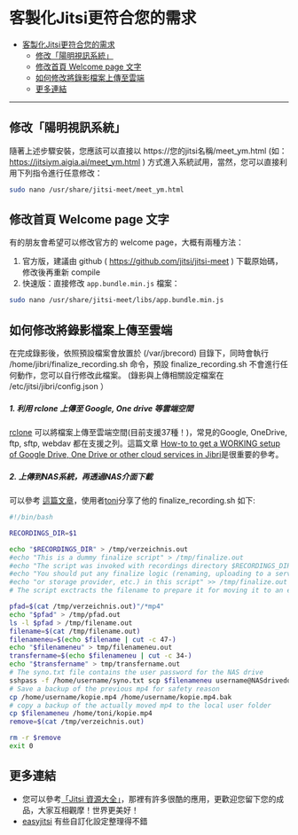 # 客製化Jitsi更符合您的需求

- [客製化Jitsi更符合您的需求](#客製化Jitsi更符合您的需求)
    - [修改「陽明視訊系統」](#修改「陽明視訊系統」)
    - [修改首頁 Welcome page 文字](#修改首頁-welcome-page-文字)
    - [如何修改將錄影檔案上傳至雲端](#如何修改將錄影檔案上傳至雲端)
    - [更多連結](#更多連結)

---

## 修改「陽明視訊系統」
隨著上述步驟安裝，您應該可以直接以 https://您的jitsi名稱/meet_ym.html (如：https://jitsiym.aigia.ai/meet_ym.html ) 方式進入系統試用，當然，您可以直接利用下列指令進行任意修改：
```bash
sudo nano /usr/share/jitsi-meet/meet_ym.html
```

## 修改首頁 Welcome page 文字

有的朋友會希望可以修改官方的 welcome page，大概有兩種方法：  
1. 官方版，建議由 github ( https://github.com/jitsi/jitsi-meet ) 下載原始碼，修改後再重新 compile
2. 快速版：直接修改 ```app.bundle.min.js``` 檔案：  
```bash
sudo nano /usr/share/jitsi-meet/libs/app.bundle.min.js
```

## 如何修改將錄影檔案上傳至雲端
在完成錄影後，依照預設檔案會放置於 (/var/jbrecord) 目錄下，同時會執行 /home/jibri/finalize_recording.sh 命令，預設 finalize_recording.sh 不會進行任何動作，您可以自行修改此檔案。 (錄影與上傳相關設定檔案在 /etc/jitsi/jibri/config.json ）  

##### 1. 利用 rclone 上傳至 Google, One drive 等雲端空間
[rclone](https://rclone.org/docs/) 可以將檔案上傳至雲端空間(目前支援37種！)，常見的Google, OneDrive, ftp, sftp, webdav 都在支援之列。這篇文章 [How-to to get a WORKING setup of Google Drive, One Drive or other cloud services in Jibri](https://community.jitsi.org/t/how-to-to-get-a-working-setup-of-google-drive-one-drive-or-other-cloud-services-in-jibri-my-comprehensive-tutorial-for-the-beginner/42228)是很重要的參考。

##### 2. 上傳到NAS系統，再透過NAS介面下載
可以參考 [這篇文章](https://community.jitsi.org/t/how-do-you-use-finalize-recordings-sh/28034/2)，使用者[toni](https://community.jitsi.org/u/toni)分享了他的 finalize_recording.sh 如下:  

```bash
#!/bin/bash

RECORDINGS_DIR=$1

echo "$RECORDINGS_DIR" > /tmp/verzeichnis.out
#echo "This is a dummy finalize script" > /tmp/finalize.out
#echo "The script was invoked with recordings directory $RECORDINGS_DIR." >> /t$
#echo "You should put any finalize logic (renaming, uploading to a service" >> $
#echo "or storage provider, etc.) in this script" >> /tmp/finalize.out
# The script exctracts the filename to prepare it for moving it to an external place, i.e. NAS drive

pfad=$(cat /tmp/verzeichnis.out)"/*mp4"
echo "$pfad" > /tmp/pfad.out
ls -l $pfad > /tmp/filename.out
filename=$(cat /tmp/filename.out)
filenameneu=$(echo $filename | cut -c 47-)
echo "$filenameneu" > tmp/filenameneu.out
transfername=$(echo $filenameneu | cut -c 34-)
echo "$transfername" > tmp/transfername.out
# The syno.txt file contains the user password for the NAS drive
sshpass -f /home/username/syno.txt scp $filenameneu username@NASdrivedomain.com/path/to/storagefolder/$transfername
# Save a backup of the previous mp4 for safety reason
cp /home/username/kopie.mp4 /home/username/kopie.mp4.bak
# copy a backup of the actually moved mp4 to the local user folder
cp $filenameneu /home/toni/kopie.mp4
remove=$(cat /tmp/verzeichnis.out)

rm -r $remove
exit 0

```

## 更多連結
* 您可以參考[「Jitsi 資源大全」](https://github.com/Yuchunchen/awesome-jitsi)，那裡有許多很酷的應用，更歡迎您留下您的成品，大家互相觀摩！世界更美好！
* [easyjitsi](https://docs.easyjitsi.com/docs/config) 有些自訂化設定整理得不錯
